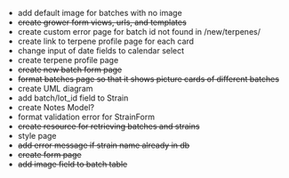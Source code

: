- add default image for batches with no image
- ~~create grower form views, urls, and templates~~
- create custom error page for batch id not found in /new/terpenes/<id>
- create link to terpene profile page for each card
- change input of date fields to calendar select
- create terpene profile page 
- ~~create new batch form page~~
- ~~format batches page so that it shows picture cards of different batches~~
- create UML diagram
- add batch/lot_id field to Strain
- create Notes Model?
- format validation error for StrainForm
- ~~create resource for retrieving batches and strains~~
- style page
- ~~add error message if strain name already in db~~
- ~~create form page~~
- ~~add image field to batch table~~
